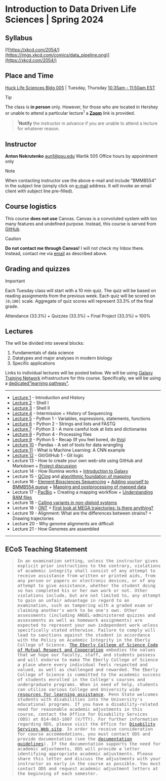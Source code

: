 # Introduction to Data Driven Life Sciences | Spring 2024

## Syllabus

[![https://xkcd.com/2054/](https://imgs.xkcd.com/comics/data_pipeline.png)](https://xkcd.com/2054/)

## Place and Time

[Huck Life Sciences Bldg 005](https://www.map.psu.edu/?id=1134#!m/609644) | Tuesday, Thursday [10:35am - 11:50am EST](https://www.timeanddate.com/)

> [!TIP]
>The class is **in person** only. However, for those who are located in Hershey or unable to attend a particular lecture<sup>1</sup> a [**Zoom**](https://psu.zoom.us/j/92390068604) link is provided. 

> <sup>1</sup>**Notify** the instructor in advance if you are unable to attend a lecture for whatever reason.

## Instructor

**Anton Nekrutenko**
[aun1@psu.edu](mailto:aun1@psu.edu?Subject=BMMB554)
Wartik 505
Office hours by appointment only

> [!NOTE]
> When contacting instructor use the above e-mail and include "BMMB554" in the subject line (simply click on [e-mail](mailto:aun1@psu.edu?Subject=BMMB554) address. It will invoke an email client with subject line pre-filled).

## Course logistics

This course **does not use** Canvas. Canvas is a convoluted system with too many features and undefined purpose. Instead, this course is served from [GitHub](https://github.com/nekrut/BMMB554). 


> [!CAUTION]
> **Do not contact me through Canvas!** I will not check my Inbox there. Instead, contact me via [email](mailto:aun1@psu.edu?Subject=BMMB554) as described above.
> 
## Grading and quizzes

> [!IMPORTANT]
> Each Tuesday class will start with a 10 min quiz. The quiz will be based on reading assignments from the previous week. Each quiz will be scored on `[0;100]` scale. Aggregate of quiz scores will represent 33.3% of the final grade. 

Attendance (33.3%) + Quizzes (33.3%) + Final Project (33.3%)  &#8776; 100%

## Lectures

The will be divided into several blocks:

1. Fundamentals of data science
2. Datatypes and major analyses in modern biology
3. Specific applications

Links to individual lectures will be posted below. We will be using [Galaxy Training Network](https://training.galaxyproject.org) infrastructure for this course. Specifically, we will be using a [dedicated"learning pathway"](https://training.galaxyproject.org/training-material/learning-pathways/data-driven-biology.html). 

----

- [Lecture 1](https://training.galaxyproject.org/topics/data-science/tutorials/gnmx-lecture1/tutorial.html) - Introduction and History
- [Lecture 2](https://gxy.io/GTN:T00076) - Shell I
- [Lecture 3](https://gxy.io/GTN:T00074) - Shell II
- [Lecture 4](https://training.galaxyproject.org/topics/data-science/tutorials/gnmx-lecture2/tutorial.html) - Intermission + History of Sequencing
- [Lecture 5](https://training.galaxyproject.org/topics/data-science/tutorials/gnmx-lecture2/tutorial.html) - Python 1 - Variables, expressions, statements, functions
- [Lecture 6](https://training.galaxyproject.org/topics/data-science/tutorials/gnmx-lecture3/tutorial.html) - Python 2 - Strings and lists and FASTQ
- [Lecture 7](https://training.galaxyproject.org/topics/data-science/tutorials/gnmx-lecture4/tutorial.html) - Python 3 - A more careful look at lists and dictionaries
- [Lecture 8](https://training.galaxyproject.org/topics/data-science/tutorials/gnmx-lecture5/tutorial.html) - Python 4 - Processing files
- [Lecture 9](https://training.galaxyproject.org/training-material/topics/data-science/tutorials/python-basics/tutorial.html) - Python 5 - Recap (If you feel bored, do [this](https://training.galaxyproject.org/training-material/topics/data-science/tutorials/python-advanced-np-pd/tutorial.html))
- [Lecture 10](https://training.galaxyproject.org/topics/data-science/tutorials/gnmx-lecture6/tutorial.html) - Pandas - A set of tools for data wrangling
- [Lecture 11](https://gallantries.github.io/video-library/videos/statistics/CNN/) - What is Machine Learning: A CNN example 
- [Lecture 12](https://training.galaxyproject.org/topics/data-science/tutorials/gnmx-lecture7/tutorial.html) - Git/GitHub 1 - Git logic
- Lecture 13 - How to create your own web-site using GitHub and Markdown + [Project discussion](https://www.science.org/doi/10.1126/science.aag0822) 
- Lecture 14 - How Illumina works + [Introduction to Galaxy](https://gxy.io/GTN:T00186)
- Lecture 15 - [QCing](https://training.galaxyproject.org/training-material/topics/introduction/tutorials/vsi_qc/tutorial.html) and [algorithmic foundation of mapping](https://github.com/nekrut/BMMB554/blob/master/2024/finding_matches.md)
- Lecture 16 - [Element Biosciences Sequencing](http://dx.doi.org/10.1038/s41587-023-01750-7) + [Adding yourself to BMMB554 queue](https://github.com/nekrut/BMMB554/blob/master/2024/galaxy_queue.md) + [Mapping and postprocessing of mapped data](https://gxy.io/GTN:T00188)
- Lecture 17 - [PacBio](https://github.com/nekrut/BMMB554/blob/master/2024/pacbio.md) + Creating a mapping workflow + [Understanding BAM files](https://samtools.github.io/hts-specs/SAMv1.pdf)
- Lecture 18 - [Calling variants in non-diploid systems](https://github.com/nekrut/BMMB554/blob/master/2024/nonD_variant_calling.md)
- Lecture 18 - [ONT](https://github.com/nekrut/BMMB554/blob/master/2024/ont.md) + [First look at MEGA trajectories: Is there anything?](https://github.com/nekrut/BMMB554/blob/master/2024/assessimg_variants.md)
- Lecture 19 - Alignment: What are the differences between strains? + Drawing trajectories
- Lecture 20 - Why genome alignments are difficult
- Lecture 21 - How Genomes are assembled

-----

## ECoS Teaching Statement

><tt>In an examination setting, unless the instructor gives explicit prior instructions to the contrary, violations of academic integrity shall consist of any attempt to receive assistance from written or printed aids, from any person or papers or electronic devices, or of any attempt to give assistance, whether the student doing so has completed his or her own work or not. Other violations include, but are not limited to, any attempt to gain an unfair advantage in regard to an examination, such as tampering with a graded exam or claiming another's work to be one's own. Other assessments (including ANGEL-administered quizzes and assessments as well as homework assignments) are expected to represent your own independent work unless specifically stated otherwise. Failure to comply will lead to sanctions against the student in accordance with the Policy on Academic Integrity in the Eberly College of Science. [The Eberly College of Science Code of Mutual Respect and Cooperation](www.science.psu.edu/climate/Code-of-Mutual-Respect-final.pdf) embodies the values that we hope our faculty, staff, and students possess and will endorse to make The Eberly College of Science a place where every individual feels respected and valued, as well as challenged and rewarded.   The Eberly College of Science is committed to the academic success of students enrolled in the College's  courses and undergraduate programs. When in need of help, students can utilize various College and University wide [resources for learning assistance](http://www.science.psu.edu/advising/success). Penn State welcomes students with disabilities into the University's educational programs. If you have a disability-related need for reasonable academic adjustments in this course, contact the Office for Disability Services (ODS) at 814-863-1807 (V/TTY). For further information regarding ODS, please visit the Office for [Disability Services Web site](http://equity.psu.edu/ods/). In order to receive consideration for course accommodations, you must contact ODS and provide documentation (see the [documentation guidelines](http://equity.psu.edu/student-disability-resources/guidelines)). If the documentation supports the need for academic adjustments, ODS will provide a letter identifying appropriate academic adjustments. Please share this letter and discuss the adjustments with your instructor as early in the course as possible. You must contact ODS and request academic adjustment letters at the beginning of each semester.</tt>

